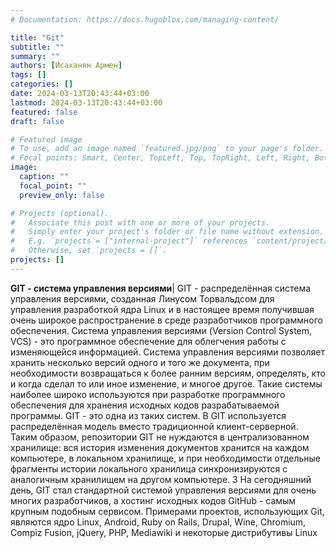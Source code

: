 ```yaml
---
# Documentation: https://docs.hugoblox.com/managing-content/

title: "Git"
subtitle: ""
summary: ""
authors: [Исаханян Армен]
tags: []
categories: []
date: 2024-03-13T20:43:44+03:00
lastmod: 2024-03-13T20:43:44+03:00
featured: false
draft: false

# Featured image
# To use, add an image named `featured.jpg/png` to your page's folder.
# Focal points: Smart, Center, TopLeft, Top, TopRight, Left, Right, BottomLeft, Bottom, BottomRight.
image:
  caption: ""
  focal_point: ""
  preview_only: false

# Projects (optional).
#   Associate this post with one or more of your projects.
#   Simply enter your project's folder or file name without extension.
#   E.g. `projects = ["internal-project"]` references `content/project/deep-learning/index.md`.
#   Otherwise, set `projects = []`.
projects: []
---
```

**GIT - система управления версиями**|
GIT - распределённая система управления версиями, созданная Линусом Торвальдсом для управления разработкой ядра
Linux и в настоящее время получившая очень широкое распространение в среде разработчиков программного обеспечения.
Система управления версиями (Version Control System, VCS) - это программное обеспечение для облегчения работы с изменяющейся информацией. Система управления версиями позволяет хранить несколько версий одного и того же документа, при необходимости возвращаться к более ранним версиям, определять, кто и когда сделал то или иное изменение, и многое другое. Такие системы наиболее широко используются при разработке программного обеспечения для хранения исходных кодов разрабатываемой программы.
GIT - это одна из таких систем. В GIT используется распределённая модель вместо традиционной клиент-серверной. Таким образом, репозитории GIT не нуждаются в централизованном хранилище: вся история изменения документов хранится на каждом компьютере, в локальном хранилище, и при необходимости отдельные фрагменты истории локального хранилица синхронизируются с аналогичным хранилищем на другом компьютере.
3 На сегодняшний день, GIT стал стандартной системой управления версиями для очень многих разработчиков, а хостинг исходных кодов GitHub - самым крупным подобным сервисом. Примерами проектов, использующих Git, являются ядро Linux,
Android, Ruby on Rails, Drupal, Wine, Chromium, Compiz Fusion, jQuery, PHP, Mediawiki и некоторые дистрибутивы Linux
